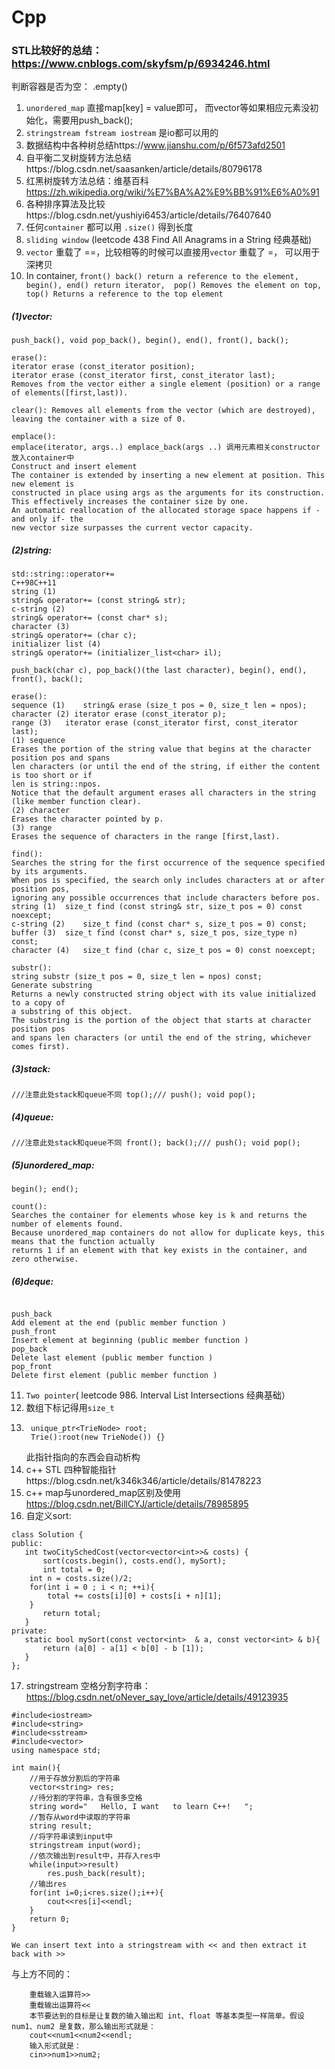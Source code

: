 # Cpp
### STL比较好的总结：https://www.cnblogs.com/skyfsm/p/6934246.html
判断容器是否为空： .empty()
1. ```unordered_map``` 直接map[key] = value即可， 而vector等如果相应元素没初始化，需要用push_back();
2. ```stringstream fstream iostream``` 是io都可以用的
3. 数据结构中各种树总结https://www.jianshu.com/p/6f573afd2501
4. 自平衡二叉树旋转方法总结https://blog.csdn.net/saasanken/article/details/80796178
5. 红黑树旋转方法总结：维基百科  https://zh.wikipedia.org/wiki/%E7%BA%A2%E9%BB%91%E6%A0%91
6. 各种排序算法及比较https://blog.csdn.net/yushiyi6453/article/details/76407640
7. 任何```container``` 都可以用 ```.size()``` 得到长度
8. ```sliding window``` (leetcode 438 Find All Anagrams in a String 经典基础)
9. ```vector``` 重载了 ==，比较相等的时候可以直接用```vector``` 重载了 =， 可以用于深拷贝
10. In container, ```front() back() return a reference to the element, begin(), end() return iterator, 
 pop() Removes the element on top, top() Returns a reference to the top element```

   ##### (1)vector:
```
push_back(), void pop_back(), begin(), end(), front(), back();

erase():
iterator erase (const_iterator position); 
iterator erase (const_iterator first, const_iterator last);
Removes from the vector either a single element (position) or a range of elements([first,last)).

clear(): Removes all elements from the vector (which are destroyed),
leaving the container with a size of 0.

emplace():
emplace(iterator, args..) emplace_back(args ..) 调用元素相关constructor放入container中
Construct and insert element
The container is extended by inserting a new element at position. This new element is 
constructed in place using args as the arguments for its construction.
This effectively increases the container size by one.
An automatic reallocation of the allocated storage space happens if -and only if- the
new vector size surpasses the current vector capacity.
```

   ##### (2)string:
```
std::string::operator+=
C++98C++11
string (1)	
string& operator+= (const string& str);
c-string (2)	
string& operator+= (const char* s);
character (3)	
string& operator+= (char c);
initializer list (4)	
string& operator+= (initializer_list<char> il);
```
```
push_back(char c), pop_back()(the last character), begin(), end(), front(), back();

erase():
sequence (1)	string& erase (size_t pos = 0, size_t len = npos);
character (2) iterator erase (const_iterator p);
range (3)	iterator erase (const_iterator first, const_iterator last);
(1) sequence
Erases the portion of the string value that begins at the character position pos and spans 
len characters (or until the end of the string, if either the content is too short or if 
len is string::npos.
Notice that the default argument erases all characters in the string (like member function clear).
(2) character
Erases the character pointed by p.
(3) range
Erases the sequence of characters in the range [first,last).

find():
Searches the string for the first occurrence of the sequence specified by its arguments.
When pos is specified, the search only includes characters at or after position pos, 
ignoring any possible occurrences that include characters before pos.
string (1)	size_t find (const string& str, size_t pos = 0) const noexcept;
c-string (2)	size_t find (const char* s, size_t pos = 0) const;
buffer (3)	size_t find (const char* s, size_t pos, size_type n) const;
character (4)	size_t find (char c, size_t pos = 0) const noexcept;

substr():
string substr (size_t pos = 0, size_t len = npos) const;
Generate substring
Returns a newly constructed string object with its value initialized to a copy of 
a substring of this object.
The substring is the portion of the object that starts at character position pos 
and spans len characters (or until the end of the string, whichever comes first).
```

   ##### (3)stack: 
```
///注意此处stack和queue不同 top();/// push(); void pop();
```
   ##### (4)queue:
```
///注意此处stack和queue不同 front(); back();/// push(); void pop();
```
   ##### (5)unordered_map: 
```
begin(); end(); 

count(): 
Searches the container for elements whose key is k and returns the number of elements found. 
Because unordered_map containers do not allow for duplicate keys, this means that the function actually
returns 1 if an element with that key exists in the container, and zero otherwise.
```
##### (6)deque:
```

push_back
Add element at the end (public member function )
push_front
Insert element at beginning (public member function )
pop_back
Delete last element (public member function )
pop_front
Delete first element (public member function )
```

11. ```Two pointer```( leetcode 986. Interval List Intersections 经典基础）
12. 数组下标记得用```size_t```
13. ```
     unique_ptr<TrieNode> root;
     Trie():root(new TrieNode()) {}
    ``` 
    此指针指向的东西会自动析构 
14. c++ STL 四种智能指针https://blog.csdn.net/k346k346/article/details/81478223
15. c++ map与unordered_map区别及使用 https://blog.csdn.net/BillCYJ/article/details/78985895 
16. 自定义sort:
 ```
 class Solution {
public:
    int twoCitySchedCost(vector<vector<int>>& costs) {
        sort(costs.begin(), costs.end(), mySort);
        int total = 0;
     int n = costs.size()/2;
     for(int i = 0 ; i < n; ++i){
         total += costs[i][0] + costs[i + n][1];
     }
        return total;
    }
private:
    static bool mySort(const vector<int>  & a, const vector<int> & b){
        return (a[0] - a[1] < b[0] - b [1]);
    }
};
 ```
17. stringstream 空格分割字符串：https://blog.csdn.net/oNever_say_love/article/details/49123935

```
#include<iostream>
#include<string>
#include<sstream>
#include<vector>
using namespace std;

int main(){
    //用于存放分割后的字符串 
    vector<string> res;
    //待分割的字符串，含有很多空格 
    string word="   Hello, I want   to learn C++!   ";
    //暂存从word中读取的字符串 
    string result;
    //将字符串读到input中 
    stringstream input(word);
    //依次输出到result中，并存入res中 
    while(input>>result)
        res.push_back(result);
    //输出res 
    for(int i=0;i<res.size();i++){
        cout<<res[i]<<endl;
    }
    return 0;
}
```
```
We can insert text into a stringstream with << and then extract it back with >>
```

与上方不同的：
 ```
     重载输入运算符>>
     重载输出运算符<<
     本节要达到的目标是让复数的输入输出和 int、float 等基本类型一样简单。假设 num1、num2 是复数，那么输出形式就是：
     cout<<num1<<num2<<endl;
     输入形式就是：
     cin>>num1>>num2;
```
